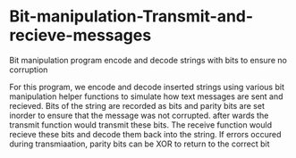# Bit-manipulation-Transmit-and-recieve-messages
Bit manipulation program encode and decode strings with bits to ensure no corruption



For this program, we encode and decode inserted strings using various bit manipulation helper functions to simulate how text messages are sent and recieved.
Bits of the string are recorded as bits and parity bits are set inorder to ensure that the message was not corrupted. after wards the transmit function would transmit these bits. The receive function would recieve these bits and decode them back into the string. If errors occured during transmiaation, parity bits can be XOR to return to the correct bit












